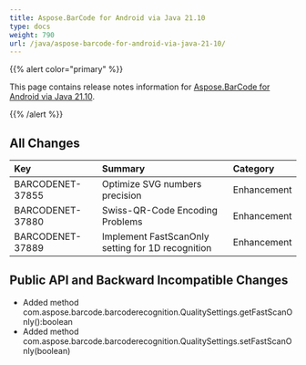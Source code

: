 ```yaml
---
title: Aspose.BarCode for Android via Java 21.10
type: docs
weight: 790
url: /java/aspose-barcode-for-android-via-java-21-10/
---
```


{{% alert color="primary" %}} 

This page contains release notes information for [Aspose.BarCode for Android via Java 21.10](https://downloads.aspose.com/barcode/androidjava/new-releases/aspose.barcode-for-android-via-java-21.10/).

{{% /alert %}} 
## **All Changes**

|**Key**|**Summary**|**Category**|
| :- | :- | :- |
|BARCODENET-37855|Optimize SVG numbers precision|Enhancement|
|BARCODENET-37880|Swiss-QR-Code Encoding Problems|Enhancement|
|BARCODENET-37889|Implement FastScanOnly setting for 1D recognition|Enhancement|

## **Public API and Backward Incompatible Changes**
- Added method com.aspose.barcode.barcoderecognition.QualitySettings.getFastScanOnly():boolean
- Added method com.aspose.barcode.barcoderecognition.QualitySettings.setFastScanOnly(boolean)